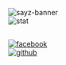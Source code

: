 ![sayz-banner](https://github.com/user-attachments/assets/9a830e85-9b4d-4a8f-9e54-4a19265591b1)\
![stat](https://github.com/user-attachments/assets/f5ff2e07-5d4e-4c74-b3f1-866599cb3b00)
##
[![facebook](https://github.com/user-attachments/assets/4d0f03c5-ad23-420e-bea5-b39ea473eb83)](https://facebook.com/sayz.moon)\
[![github](https://github.com/user-attachments/assets/5192a42c-4984-4498-ab96-8b119ef9feae)](https://github.com/sayz-rio)
#

